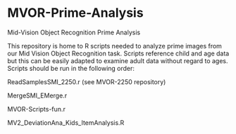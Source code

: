 # MVOR-Prime-Analysis
Mid-Vision Object Recognition Prime Analysis

This repository is home to R scripts needed to analyze prime images from our Mid Vision Object Recognition task. Scripts reference child and age data but this can be easily adapted to examine adult data without regard to ages. Scripts should be run in the following order:

ReadSamplesSMI_2250.r (see MVOR-2250 repository)

MergeSMI_EMerge.r

MVOR-Scripts-fun.r

MV2_DeviationAna_Kids_ItemAnalysis.R
